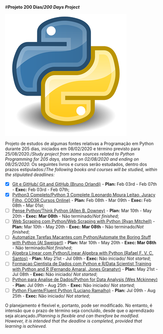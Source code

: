 
#__Projeto 200 Dias/*200 Days Project*__

 ![](./python.png)

Projeto de estudos de algumas fontes relativas a Programação em Python durante 205 dias, iniciados em 08/02/2020 e término previsto para 25/08/2020./*Study project from some sources related to Python Programming for 205 days, starting on 02/08/2020 and ending on 08/25/2020.*
Os seguintes livros e cursos serão estudados, dentro dos prazos estipulados:/*The following books and courses will be studied, within the stipulated deadlines:*

- [x] [Git e GitHub/ Git and GitHub (Bruno Orlandi)](https://www.udemy.com/course/git-e-github/) - **Plan:** Feb 03rd - Feb 07th - **Exec:** Feb 03rd - Feb 07th;
- [x] [Python3 Completo/Python 3 Complete (Leonardo Moura Leitao, Juracy Filho, COD3R Cursos Online)](https://www.udemy.com/course/curso-python-3-completo/) - **Plan:** Feb 08th - Mar 09th - **Exec:** Feb 08th - Mar 01st;
- [ ] [Pense Python/Think Python (Allen B. Downey)](https://penseallen.github.io/PensePython2e/) - **Plan:** Mar 10th - May 20th - **Exec:** **Mar 08th** - Não terminado/*Not finished*;
- [ ] [Web Scraping com Python/Web Scraping with Python (Ryan Mitchell)](https://www.amazon.com.br/Web-Scraping-Com-Python-Coletando/dp/8575227300/ref=sr_1_1?__mk_pt_BR=%C3%85M%C3%85%C5%BD%C3%95%C3%91&crid=32LP5574YPO03&keywords=web+scraping+com+python&qid=1585601329&sprefix=Web+Scraping+%2Caps%2C331&sr=8-1) - **Plan:** Mar 10th - May 20th - **Exec:** **Mar 08th** - Não terminado/*Not finished*;
- [ ] [Automatize Tarefas Maçantes com Python/Automate the Boring Stuff with Python (Al Sweigart)](https://www.amazon.com.br/Automatize-Tarefas-Ma%C3%A7antes-com-Python/dp/8575224468/ref=sr_1_1?__mk_pt_BR=%C3%85M%C3%85%C5%BD%C3%95%C3%91&crid=19QVL8OSA36C3&keywords=automatize+tarefas+ma%C3%A7antes+com+python&qid=1585601737&sprefix=Automatize+Tarefas+Ma%C3%A7antes+com+Python%2Caps%2C819&sr=8-1) - **Plan:** Mar 10th - May 20th - **Exec:** **Mar 08th** - Não terminado/*Not finished*;
- [ ] [Algebra Linear com Python/Linear Algebra with Python (Rafael F. V. C. Santos)](https://www.udemy.com/course/algebra-linear-com-python/) - **Plan:** May 21st - Jul 08th - **Exec:** Não iniciado/ *Not started*;
- [ ] [Formacao Cientista de Dados com Python e R/Data Scientist Training with Python and R (Fernando Amaral, Jones Granatyr)](https://www.udemy.com/course/cientista-de-dados/) - **Plan:** May 21st - Jul 08th - **Exec:** Não iniciado/ *Not started*;
- [ ] [Python para Analise de Dados/Python for Data Analysis (Wes Mckinney)](https://www.amazon.com.br/Python-Para-An%C3%A1lise-Dados-Tratamento/dp/8575226479/ref=sr_1_1?__mk_pt_BR=%C3%85M%C3%85%C5%BD%C3%95%C3%91&keywords=Python+para+Analise+de+Dados&qid=1585602423&sr=8-1) - **Plan:** Jul 09th - Aug 25th - **Exec:** Não iniciado/ *Not started*;
- [ ] [Python Fluente/Fluent Python (Luciano Ramalho)](https://www.amazon.com.br/Python-Fluente-Programa%C3%A7%C3%A3o-Concisa-Eficaz/dp/857522462X/ref=sr_1_1?__mk_pt_BR=%C3%85M%C3%85%C5%BD%C3%95%C3%91&keywords=Python+Fluente&qid=1585603589&sr=8-1) - **Plan:** Jul 09th - Aug 25th - **Exec:** Não iniciado/ *Not started*;

O planejamento é flexível e, portanto, pode ser modificado. No entanto, é intensão que o prazo de término seja concluído, desde que o aprendizado seja alcançado./*Planning is flexible and can therefore be modified. However, it is intended that the deadline is completed, provided that learning is achieved.*